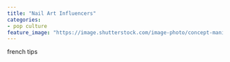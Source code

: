 ```yaml
---
title: "Nail Art Influencers"
categories:
- pop culture
feature_image: "https://image.shutterstock.com/image-photo/concept-manicure-nail-polish-pedicure-260nw-1828377311.jpg"
---
```


french tips